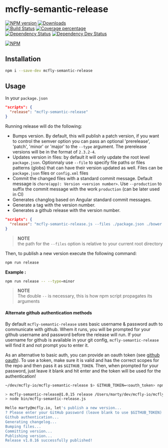 # mcfly-semantic-release

[![NPM version][npm-image]][npm-url] [![Downloads][downloads-image]][downloads-url]   
[![Build Status][travis-image]][travis-url] [![Coverage percentage][coveralls-image]][coveralls-url]    
[![Dependency Status][daviddm-image]][daviddm-url] [![Dependency Dev Status][daviddm-dev-image]][daviddm-dev-url]    

[![NPM][npm-nodei-image]][npm-nodei-url]


## Installation
```bash
npm i --save-dev mcfly-semantic-release
```

## Usage
In your `package.json`
```json
"scripts": {
  "release": "mcfly-semantic-release"
}
```

Running release will do the following: 
- Bumps version. By default, this will publish a patch version, if you want to control the semver option you can pass an optional 'prerelease', 'patch', 'minor' or 'major' to the `--type` argument. The prerelease versions will be in the format of `2.3.2-4`. 
- Updates version in files: by default it will only update the root level `package.json`. Optionnaly use `--file` to specify file paths or files patterns (globs) that can have their version updated as well.  Files can be `package.json` files or `config.xml` files
- Commit the changed files with a standard commit message. Default message is `chore(app): Version <version number>`. Use `--production` to suffix the commit message with the work `production` (can be later used in CI)
- Generates changlog based on Angular standard commit messages.
- Generate a tag with the version number. 
- Generates a github release with the version number.

```json
"scripts": {
  "release": "mcfly-semantic-release.js --files ./package.json ./bower.json ./config.xml ./projects/**/package.json"
}
```

> **NOTE**    
> the path for the `--files` option is relative to your current root directory

Then, to publish a new version execute the following command:

```bash
npm run release
```

**Example :**

```bash
npm run release -- --type=minor
```

> **NOTE**    
> The double `--` is necessary, this is how npm script propagates its arguments

#### Alternate github authentication methods

By default `mcfly-semantic-release` uses basic username & password auth to communicate with github. Whem it runs, you will be prompted for your github username and password before the release will run. If your username for github is available in your git config, `mcfly-semantic-release` will find it and not prompt you to enter it.

As an alternative to basic auth, you can provide an oauth token (see [github oauth](https://developer.github.com/v3/oauth/)). To use a token, make sure it is valid and has the correct scopes for the repo and then pass it as `$GITHUB_TOKEN`. Then, when prompted for your password, just leave it blank and hit enter and the token will be used for the authentication!
```sh
~/dev/mcfly-io/mcfly-semantic-release $> GITHUB_TOKEN=<oauth_token> npm run release

> mcfly-semantic-release@1.0.15 release /Users/marty/dev/mcfly-io/mcfly-semantic-release
> node bin/mcfly-semantic-release.js

Hello marty@mcfly.io, let's publish a new version...
? Please enter your GitHub password (leave blank to use $GITHUB_TOKEN)
Github authentication...
Generating changelog...
Bumping files...
Committing version...
Publishing version...
Release v1.0.16 successfully published!
```

[npm-image]: https://badge.fury.io/js/mcfly-semantic-release.svg
[npm-url]: https://npmjs.org/package/mcfly-semantic-release
[npm-nodei-image]: https://nodei.co/npm/mcfly-semantic-release.png?downloads=false&downloadRank=false&stars=false
[npm-nodei-url]: https://nodei.co/npm/mcfly-semantic-release
[downloads-image]: http://img.shields.io/npm/dm/mcfly-semantic-release.svg
[downloads-url]: http://badge.fury.io/js/mcfly-semantic-release
[travis-image]: https://travis-ci.org/mcfly-io/mcfly-semantic-release.svg?branch=master
[travis-url]: https://travis-ci.org/mcfly-io/mcfly-semantic-release
[daviddm-image]: https://david-dm.org/mcfly-io/mcfly-semantic-release.svg?theme=shields.io
[daviddm-url]: https://david-dm.org/mcfly-io/mcfly-semantic-release
[daviddm-dev-image]: https://david-dm.org/mcfly-io/mcfly-semantic-release/dev-status.svg?theme=shields.io
[daviddm-dev-url]: https://david-dm.org/mcfly-io/mcfly-semantic-release#info=devDependencies
[coveralls-image]: https://coveralls.io/repos/mcfly-io/mcfly-semantic-release/badge.svg
[coveralls-url]: https://coveralls.io/r/mcfly-io/mcfly-semantic-release
[gitter-image]: https://badges.gitter.im/Join%20Chat.svg
[gitter-url]: https://gitter.im/mcfly-io/mcfly-semantic-release?utm_source=badge&utm_medium=badge&utm_campaign=pr-badge&utm_content=badge


